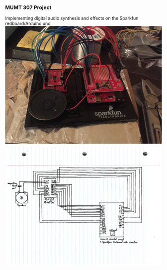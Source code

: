 ### MUMT 307 Project

Implementing digital audio synthesis and effects on the Sparkfun redboard/Arduino uno.
![Photo of hardware](https://github.com/valerie-sd/mumt307project/blob/d01c53bd3534bc7d7c8da65a4aae46e7ae60ceae/photos/IMG_3192.JPG)
![Schematic diagram](https://raw.githubusercontent.com/valerie-sd/mumt307project/master/docs/schematic_diagram.png)

